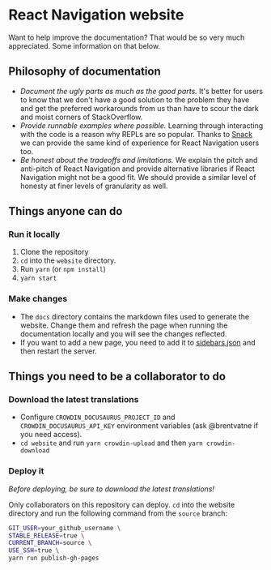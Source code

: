 # React Navigation website

Want to help improve the documentation? That would be so very much appreciated. Some information on that below.

## Philosophy of documentation

- *Document the ugly parts as much as the good parts.* It's better for users to know that we don't have a good solution to the problem they have and get the preferred workarounds from us than have to scour the dark and moist corners of StackOverflow.
- *Provide runnable examples where possible.* Learning through interacting with the code is a reason why REPLs are so popular. Thanks to [Snack](https://snack.expo.io) we can provide the same kind of experience for React Navigation users too.
- *Be honest about the tradeoffs and limitations.* We explain the pitch and anti-pitch of React Navigation and provide alternative libraries if React Navigation might not be a good fit. We should provide a similar level of honesty at finer levels of granularity as well.

## Things anyone can do

### Run it locally

1. Clone the repository
2. `cd` into the `website` directory.
3. Run `yarn` (or `npm install`)
4. `yarn start`

### Make changes

* The `docs` directory contains the markdown files used to generate the website. Change them and refresh the page when running the documentation locally and you will see the changes reflected.
* If you want to add a new page, you need to add it to [sidebars.json](https://github.com/react-navigation/react-navigation.github.io/blob/source/website/sidebars.json) and then restart the server.

## Things you need to be a collaborator to do

### Download the latest translations

- Configure `CROWDIN_DOCUSAURUS_PROJECT_ID` and `CROWDIN_DOCUSAURUS_API_KEY` environment variables (ask @brentvatne if you need access).
- `cd website` and run `yarn crowdin-upload` and then `yarn crowdin-download`

### Deploy it

*Before deploying, be sure to download the latest translations!*

Only collaborators on this repository can deploy. `cd` into the website directory and run the following command from the `source` branch:

```bash
GIT_USER=your_github_username \
STABLE_RELEASE=true \
CURRENT_BRANCH=source \
USE_SSH=true \
yarn run publish-gh-pages
```
